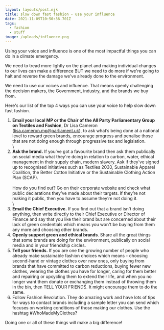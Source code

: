 ```yaml
---
layout: layouts/post.njk
title: slow down fast fashion - use your influence
date: 2021-11-09T10:50:36.701Z
tags:
  - fashion
  - stuff
image: /uploads/influence.png
---
```

Using your voice and influence is one of the most impactful things you can do in a climate emergency. 

We need to tread more lightly on the planet and making individual changes to our lives can make a difference BUT we need to do more if we're going to halt and reverse the damage we've already done to the environment.  

We need to use our voices and influence. That means openly challenging the decision makers, the Government, industry, and the brands we buy from.  

Here's our list of the top 4 ways you can use your voice to help slow down fast fashion.  

1. **Email your local MP or the Chair of the All Party Parliamentary Group on Textiles and Fashion**, Dr Lisa Cameron (lisa.cameron.mp@parliament.uk), to ask what’s being done at a national level to reward green brands, encourage progress and penalise those that are not doing enough  through progressive tax and legislation.\
   \
2. **Ask the brand.** If you've got a favourite brand then ask them publically on social media what they're doing in relation to carbon, water, ethical management in their supply chain, modern slavery.  Ask if they've signed up to recognised initiatives such as Textiles 2030, Sustainable Apparel Coalition, the Better Cotton Initiative or the Sustainable Clothing Action Plan (SCAP). \
   \
   How do you find out?  Go on their corporate website and check what public declarations they’ve made about their targets. If they’re not making it public, then you have to assume they’re not doing it.\
   \
3. **Email the Chief Executive.**  If you find out that a brand isn't doing anything, then write directly to their Chief Executive or Director of Finance and say that you like their brand but are concerned about their lack of green credentials which means you won't be buying from them any more and choosing other brands. 
4. **Openly support green and ethical brands**. Share all the great things that some brands are doing for the environment, publically on social media and in your friendship circles. 
5. **Tell your friends.**  If you are one the growing number of people who already make sustainable fashion choices which means - choosing second-hand or vintage clothes over new ones, only buying from brands that have committed to carbon reductions, buying fewer new clothes, wearing the clothes you have for longer, caring for them better and repairing or upcycling them to extend their life, and when you no longer want them donate or exchanging them instead of throwing them in the bin, then TELL YOUR FRIENDS.  It might encourage them to do the same.  
6. Follow Fashion Revolution.  They do amazing work and have lots of tips for ways to contact brands including a sample letter you can send which focuses on working conditions of those making our clothes.  Use the hashtag #WhoMadeMyClothes?

Doing one or all of these things will make a big difference!